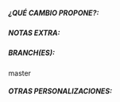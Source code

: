 <!-- Saludos, si usted esta leyendo esto, significa que quiere colaborar con el proyecto aportando quizás mejoras o información que encontró mientras utilizo el mismo, es por eso que queremos agradecerle que se tome su tiempo por hacer lo antes mencionado. -->

<!-- 
	Utilice la siguiente forma de títulos-
•	Si es una mejora en la base de datos [DB] titulo
•	Si es una mejora de estilos [CSS] titulo
•	Si es una mejora en el código [HTML] titulo
Si utiliza varias mejoras, no especifique nada, solo el titulo.

-->

<!-- Necesitamos el que titulo del tema sea lo mas representativo posible. -->

##### ¿QUÉ CAMBIO PROPONE?:
<!--
	Agregue un pequeño texto que explique cual es el bug que desea reportar o cual es la situación de mejora que le gustaría que apliquemos. 
-->



##### NOTAS EXTRA:
<!--
Cualquier información que pueda ayudar a los desarrolladores a identificar y solucionar el problema debe ser puesta aquí.
-->

##### BRANCH(ES):
<!-- 
Especifique la(s) rama(s) afectada(s) por este problema: master, 0.x, 1.x, u otra rama. 
Reemplace el valor de master por la rama correspondiente.
-->

master



##### OTRAS PERSONALIZACIONES:
<!-- 
En caso de que se produzca alguna mejora en el código, avísennos, caso contrario, no es necesario que usted escriba nada aquí. (solo para programadores)
-->




<!-- ------------------------- THE END ------------------------------
 Gracias nuevamente por su colaboración, atenderemos su tema lo antes posible. 
-->
